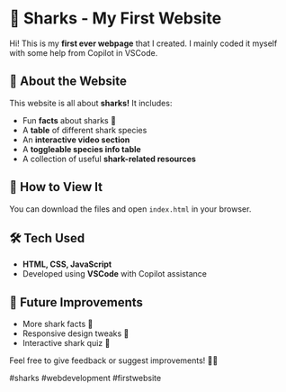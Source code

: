 # 🦈 Sharks - My First Website  

Hi! This is my **first ever webpage** that I created. I mainly coded it myself with some help from Copilot in VSCode.  

## 🌊 About the Website  
This website is all about **sharks!** It includes:  
- Fun **facts** about sharks 🦈  
- A **table** of different shark species  
- An **interactive video section**  
- A **toggleable species info table**  
- A collection of useful **shark-related resources**  

## 🚀 How to View It  
You can download the files and open `index.html` in your browser.  

## 🛠️ Tech Used  
- **HTML, CSS, JavaScript**  
- Developed using **VSCode** with Copilot assistance  

## 📌 Future Improvements  
- More shark facts 🦈  
- Responsive design tweaks 📱  
- Interactive shark quiz 🎯  

Feel free to give feedback or suggest improvements! 🏄‍♂️  

#sharks #webdevelopment #firstwebsite
